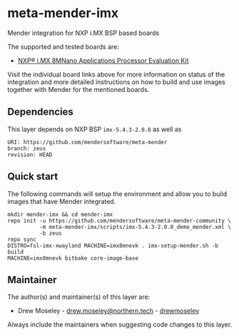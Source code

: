 # meta-mender-imx

Mender integration for NXP i.MX BSP based boards

The supported and tested boards are:

 - [NXP® i.MX 8MNano Applications Processor Evaluation Kit](https://hub.mender.io/t/nxp-i-mx-8mnano-evaluation-kit/2690)

Visit the individual board links above for more information on status of the
integration and more detailed instructions on how to build and use images
together with Mender for the mentioned boards.

## Dependencies

This layer depends on NXP BSP `imx-5.4.3-2.0.0` as well as

```
URI: https://github.com/mendersoftware/meta-mender
branch: zeus
revision: HEAD
```


## Quick start

The following commands will setup the environment and allow you to build images
that have Mender integrated.


```
mkdir mender-imx && cd mender-imx
repo init -u https://github.com/mendersoftware/meta-mender-community \
          -m meta-mender-imx/scripts/imx-5.4.3-2.0.0_demo_mender.xml \
          -b zeus
repo sync
DISTRO=fsl-imx-xwayland MACHINE=imx8mnevk . imx-setup-mender.sh -b build
MACHINE=imx8mnevk bitbake core-image-base
```


## Maintainer

The author(s) and maintainer(s) of this layer are:

- Drew Moseley - <drew.moseley@northern.tech> - [drewmoseley](https://github.com/drewmoseley)

Always include the maintainers when suggesting code changes to this layer.
